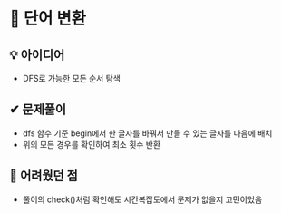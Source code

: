 # 🔎 단어 변환

## 💡 아이디어

- DFS로 가능한 모든 순서 탐색

## ✔ 문제풀이

- dfs 함수 기준 begin에서 한 글자를 바꿔서 만들 수 있는 글자를 다음에 배치
- 위의 모든 경우를 확인하여 최소 횟수 반환

## 🤕 어려웠던 점

- 풀이의 check()처럼 확인해도 시간복잡도에서 문제가 없을지 고민이었음
